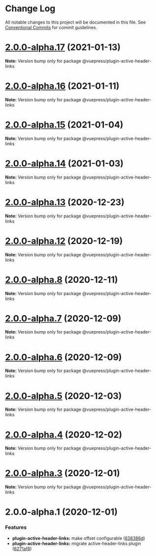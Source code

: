 # Change Log

All notable changes to this project will be documented in this file.
See [Conventional Commits](https://conventionalcommits.org) for commit guidelines.

# [2.0.0-alpha.17](https://github.com/vuepress/vuepress-next/compare/v2.0.0-alpha.16...v2.0.0-alpha.17) (2021-01-13)

**Note:** Version bump only for package @vuepress/plugin-active-header-links





# [2.0.0-alpha.16](https://github.com/vuepress/vuepress-next/compare/v2.0.0-alpha.15...v2.0.0-alpha.16) (2021-01-11)

**Note:** Version bump only for package @vuepress/plugin-active-header-links





# [2.0.0-alpha.15](https://github.com/vuepress/vuepress-next/compare/v2.0.0-alpha.14...v2.0.0-alpha.15) (2021-01-04)

**Note:** Version bump only for package @vuepress/plugin-active-header-links





# [2.0.0-alpha.14](https://github.com/vuepress/vuepress-next/compare/v2.0.0-alpha.13...v2.0.0-alpha.14) (2021-01-03)

**Note:** Version bump only for package @vuepress/plugin-active-header-links





# [2.0.0-alpha.13](https://github.com/vuepress/vuepress-next/compare/v2.0.0-alpha.12...v2.0.0-alpha.13) (2020-12-23)

**Note:** Version bump only for package @vuepress/plugin-active-header-links





# [2.0.0-alpha.12](https://github.com/vuepress/vuepress-next/compare/v2.0.0-alpha.11...v2.0.0-alpha.12) (2020-12-19)

**Note:** Version bump only for package @vuepress/plugin-active-header-links





# [2.0.0-alpha.8](https://github.com/vuepress/vuepress-next/compare/v2.0.0-alpha.7...v2.0.0-alpha.8) (2020-12-11)

**Note:** Version bump only for package @vuepress/plugin-active-header-links





# [2.0.0-alpha.7](https://github.com/vuepress/vuepress-next/compare/v2.0.0-alpha.6...v2.0.0-alpha.7) (2020-12-09)

**Note:** Version bump only for package @vuepress/plugin-active-header-links





# [2.0.0-alpha.6](https://github.com/vuepress/vuepress-next/compare/v2.0.0-alpha.5...v2.0.0-alpha.6) (2020-12-09)

**Note:** Version bump only for package @vuepress/plugin-active-header-links





# [2.0.0-alpha.5](https://github.com/vuepress/vuepress-next/compare/v2.0.0-alpha.4...v2.0.0-alpha.5) (2020-12-03)

**Note:** Version bump only for package @vuepress/plugin-active-header-links





# [2.0.0-alpha.4](https://github.com/vuepress/vuepress-next/compare/v2.0.0-alpha.3...v2.0.0-alpha.4) (2020-12-02)

**Note:** Version bump only for package @vuepress/plugin-active-header-links





# [2.0.0-alpha.3](https://github.com/vuepress/vuepress-next/compare/v2.0.0-alpha.2...v2.0.0-alpha.3) (2020-12-01)

**Note:** Version bump only for package @vuepress/plugin-active-header-links





# 2.0.0-alpha.1 (2020-12-01)


### Features

* **plugin-active-header-links:** make offset configurable ([638386d](https://github.com/vuepress/vuepress-next/commit/638386d007452ede214fb6d21d24945502571145))
* **plugin-active-header-links:** migrate active-header-links plugin ([6271af8](https://github.com/vuepress/vuepress-next/commit/6271af8e5e867fa92c06de583a3a5d52094ba337))

